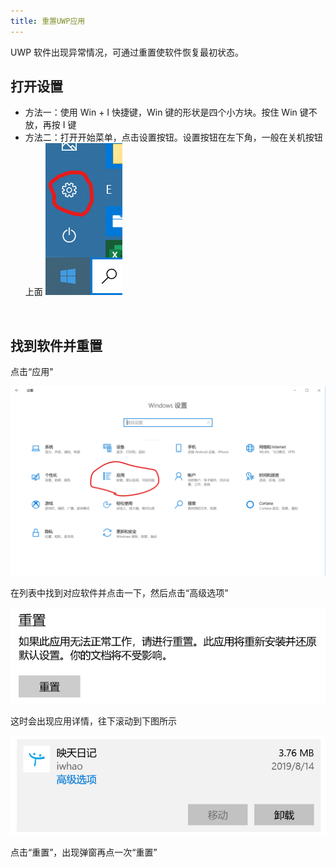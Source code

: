 ```yaml
---
title: 重置UWP应用
---
```


UWP 软件出现异常情况，可通过重置使软件恢复最初状态。

## 打开设置

- 方法一：使用 Win + I 快捷键，Win 键的形状是四个小方块。按住 Win 键不放，再按 I 键
  <!--more-->
- 方法二：打开开始菜单，点击设置按钮。设置按钮在左下角，一般在关机按钮上面
  ![image.png](./reset_1.png)

<br>

## 找到软件并重置

点击“应用"

<center>

![image.png](./reset_2.png)

</center>

在列表中找到对应软件并点击一下，然后点击“高级选项”

<center>

![image.png](./reset_3.png)

</center>
这时会出现应用详情，往下滚动到下图所示

<center>

![image.png](./reset_4.png)

</center>
点击“重置”，出现弹窗再点一次“重置”
